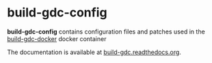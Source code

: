 # build-gdc-config
**build-gdc-config** contains configuration files and patches used in the [build-gdc-docker](https://github.com/D-Programming-GDC/build-gdc-docker) docker container

The documentation is available at [build-gdc.readthedocs.org](http://build-gdc.readthedocs.org).
